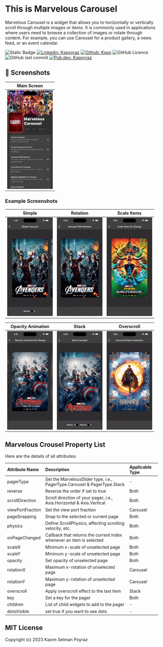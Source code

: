# This is Marvelous Carousel

Marvelous Carousel is a widget that allows you to horizontally or vertically scroll through multiple images or items. It is commonly used in applications where users need to browse a collection of images or rotate through content. For example, you can use Carousel for a product gallery, a news feed, or an event calendar.

![Static Badge](https://img.shields.io/badge/Author-KSPoyraz-blue)
[![Linkedin: Kspoyraz](https://img.shields.io/badge/Kspoyraz-blue?logo=Linkedin&logoColor=fff)][linkedin]
[![Github: Kspo](https://img.shields.io/badge/Kspo-white?logo=Github&logoColor=000)][github]
![GitHub Licence](https://img.shields.io/github/license/kspo/apple_stocks_app_clone?label=Licence)
![GitHub last commit](https://img.shields.io/github/last-commit/kspo/apple_stocks_app_clone?label=Last+Commit)
[![Pub.dev: Kspoyraz](https://img.shields.io/badge/pub.dev_link-marvelous_carousel-magenta?logo=dart&logoColor=magenta)][pub.dev]


## 📸 Screenshots
|Main Screen|
|---|
|<img src="https://raw.githubusercontent.com/kspo/marvelous_carousel/main/screenshots/main.png" style="width:150px" width="150px"/>|
 
 ### Example Screenshots
|Simple|Rotation|Scale Items|
|----|----|----|
|<img src="https://raw.githubusercontent.com/kspo/marvelous_carousel/main/screenshots/simple.gif" style="width:150px" width="150px"/>|<img src="https://raw.githubusercontent.com/kspo/marvelous_carousel/main/screenshots/rotation.gif" style="width:150px" width="150px"/>|<img src="https://raw.githubusercontent.com/kspo/marvelous_carousel/main/screenshots/scale.gif" style="width:150px" width="150px"/>|

|Opacity Animation|Stack|Overscroll|
|----|----|----|
|<img src="https://raw.githubusercontent.com/kspo/marvelous_carousel/main/screenshots/opacity.gif" style="width:150px" width="150px"/>|<img src="https://raw.githubusercontent.com/kspo/marvelous_carousel/main/screenshots/stack.gif" style="width:150px" width="150px"/>|<img src="https://raw.githubusercontent.com/kspo/marvelous_carousel/main/screenshots/overscroll.gif" style="width:150px" width="150px"/>|

## Marvelous Crousel Property List

Here are the details of all attributes:

| Attribute Name   | Description                                                           | Applicable Type |
|:-----------------|:----------------------------------------------------------------------|:----------------|
| pagerType        | Set the MarvelousSlider type, i.e., PagerType.Carousel & PagerType.Stack  | -               |
| reverse          | Reverse the order if set to true                                      | Both            |
| scrollDirection  | Scroll direction of your pager, i.e., Axis.Horizontal & Axis.Vertical | Both            |
| viewPortFraction | Set the view port fraction                                            | Carousel        |
| pageSnapping     | Snap to the selected or current page                                  | Both            |
| physics          | Define ScrollPhysics, affecting scrolling velocity, etc.              | Both            |
| onPageChanged    | Callback that returns the current index whenever an item is selected  | Both            |
| scaleX           | Minimum x-scale of unselected page                                    | Both            |
| scaleY           | Minimum y-scale of unselected page                                    | Both            |
| opacity          | Set opacity of unselected page                                        | Both            |
| rotationX        | Maximum x-rotation of unselected page                                 | Carousel        |
| rotationY        | Maximum y-rotation of unselected page                                 | Carousel        |
| overscroll       | Apply overscroll effect to the last item                              | Stack           |
| key              | Set a key for the pager                                               | Both            |
| children         | List of child widgets to add to the pager                             | -               |
| dotsVisible      | set true if you want to see dots                                      | -               |

## MIT License

Copyright (c) 2023 Kazım Selman Poyraz


[linkedin]: https://www.linkedin.com/in/kaz%C4%B1m-selman-poyraz-0048b7143/
[github]: https://github.com/kspo

[pull_down_button]: https://pub.dev/packages/pull_down_button#pulldownbuttontheme
[marqueer]: https://pub.dev/packages/marqueer
[chart_sparkline]: https://pub.dev/packages/chart_sparkline
[pub.dev]:https://pub.dev/packages/marvelous_carousel
